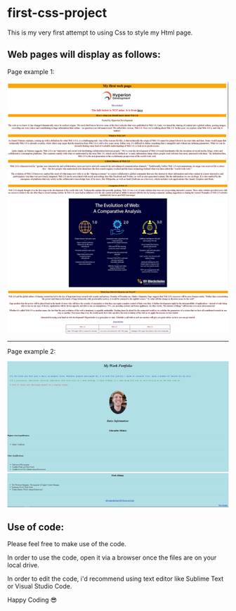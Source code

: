 # first-css-project
This is my very first attempt to using Css to style my Html page.

## Web pages will display as follows:

Page example 1: 

<img src="Compulsory Task 1/screenshots-of-page/htmlPage1.JPG" alt="View of HTML page 1">
<img src="Compulsory Task 1/screenshots-of-page/htmlPage2.JPG" alt="View of HTML page 2">
<img src="Compulsory Task 1/screenshots-of-page/htmlPage3.JPG" alt="View of HTML page 3">

<hr/>

Page example 2:

<img src="Compulsory Task 2/screenshots-of-page/htmlPage1.JPG" alt="View of HTML page 1">
<img src="Compulsory Task 2/screenshots-of-page/htmlPage2.JPG" alt="View of HTML page 2">

## Use of code:
<p>Please feel free to make use of the code.</p>
<p>In order to use the code, open it via a browser once the files are on your local drive.</p>
<p>In order to edit the code, i'd recommend using text editor like Sublime Text or Visual Studio Code.</p>

<span>Happy Coding :sunglasses:</span>
